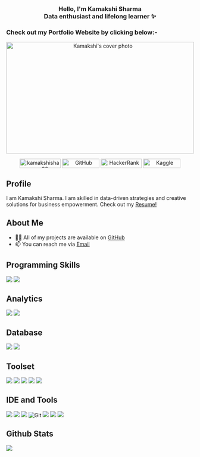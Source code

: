 <!--<div align="center">
  <img height="150" src="https://camo.githubusercontent.com/62da68eb62b1e5f175f7d1f0191dd89a653d7908feb22d37d4a0ab07365d6791/68747470733a2f2f6d656469612e67697068792e636f6d2f6d656469612f4d3967624264396e6244724f5475314d71782f67697068792e676966"  />
</div>-->
<h3 align="center">
  <p>
    Hello, I'm Kamakshi Sharma
  <br>
   Data enthusiast and lifelong learner ✨
  </p>
</h3>

### Check out my Portfolio Website by clicking below:-
<!-- Cover Photo-->
<!-- [![Rajat's cover photo](./rajat.gif)](https://rajat.dorik.io/) 
<!-- Cover Photo -->
<p align="center">
  <img src="https://raw.githubusercontent.com/kamakshii22/kamakshii22/main/mygif.gif" alt="Kamakshi's cover photo" width="100%" height="300" />
</p>

<!--Social Profiles-->
<p align="center">
  <a href="https://linkedin.com/in/kamakshisharma22" target="blank"><img align="center" src="https://camo.githubusercontent.com/591c02e8ff595d43e0b35b1b29aed639a7154b959cd8f8c854b9e176d885b094/68747470733a2f2f696d672e736869656c64732e696f2f62616467652f4c696e6b6564496e2d3030373742353f7374796c653d666f722d7468652d6261646765266c6f676f3d6c696e6b6564696e266c6f676f436f6c6f723d7768697465" alt="kamakshisharma22" height="25" width="110" /></a>
  <a href="https://github.com/kamakshii22" target="blank"><img align="center" src="https://camo.githubusercontent.com/e8608a6316b9d88ea49559b15837c90b1c14fb172ca6743b50150cd54f208e26/68747470733a2f2f696d672e736869656c64732e696f2f62616467652f4769744875622d3130303030303f7374796c653d666f722d7468652d6261646765266c6f676f3d676974687562266c6f676f436f6c6f723d7768697465" alt="GitHub" height="25" width="100" /></a>
  <a href="https://www.hackerrank.com/kamakshi22032002?hr_r=1" target="blank"><img align="center" src="https://camo.githubusercontent.com/7f903912e470cb82cb5a495f7c55dbb42d84af2c4a29c5fba2103a6eda9c206e/68747470733a2f2f696d672e736869656c64732e696f2f62616467652f2d4861636b657272616e6b2d3245433836363f7374796c653d666f722d7468652d6261646765266c6f676f3d4861636b657252616e6b266c6f676f436f6c6f723d7768697465" alt="HackerRank" height="25" width="110" /></a>
  <a href="https://www.kaggle.com/kamakshi022" target="blank"><img align="center" src="https://camo.githubusercontent.com/74f4165a70cf43b25e5e8df17a045426ddbf698b625a7c71c0a6412daa4eb011/68747470733a2f2f696d672e736869656c64732e696f2f62616467652f4b6167676c652d3033356137643f7374796c653d666f722d7468652d6261646765266c6f676f3d6b6167676c65266c6f676f436f6c6f723d7768697465" alt="Kaggle" height="25" width="100" /></a>
</p>

<!--
[![LinkedIn Badge](https://img.shields.io/badge/LinkedIn-0077B5?style=for-the-badge&logo=linkedin&logoColor=white)](https://www.linkedin.com/in/kamakshisharma22)
[![Github Badge](https://img.shields.io/badge/GitHub-100000?style=for-the-badge&logo=github&logoColor=white)](https://www.github.com/kamakshii22)
[![Hackerrank Badge](https://img.shields.io/badge/-Hackerrank-2EC866?style=for-the-badge&logo=HackerRank&logoColor=white)](https://www.hackerrank.com/kamakshi22032002?hr_r=1)
[![Kaggle](https://img.shields.io/badge/Kaggle-035a7d?style=for-the-badge&logo=kaggle&logoColor=white)](https://www.kaggle.com/kamakshi022) 
--> 

## Profile
I am Kamakshi Sharma. I am skilled in data-driven strategies and creative solutions for business empowerment. Check out my [Resume!](https://github.com/kamakshii22/Extra/blob/main/Kamakshi_Sharma.pdf)

## About Me
- 👨‍💻 All of my projects are available on [GitHub](https://github.com/kamakshii22)
- 📫 You can reach me via [ Email](mailto:kamakshi22032002@gmail.com)
  
## Programming Skills 
![](https://img.shields.io/badge/Python-FFD43B?style=for-the-badge&logo=python&logoColor=blue)
![](https://img.shields.io/badge/R-276DC3?style=for-the-badge&logo=r&logoColor=white)

## Analytics
![](https://img.shields.io/badge/Tableau-E97627?style=for-the-badge&logo=Tableau&logoColor=white)
![](https://img.shields.io/badge/PowerBI-F2C811?style=for-the-badge&logo=Power%20BI&logoColor=white)

## Database
![](https://img.shields.io/badge/MySQL-005C84?style=for-the-badge&logo=mysql&logoColor=white)
![](https://img.shields.io/badge/PostgreSQL-316192?style=for-the-badge&logo=postgresql&logoColor=white)

<!--## Libraries -->
## Toolset 
<!-- ![](https://img.shields.io/badge/MySQL-005C84?style=for-the-badge&logo=mysql&logoColor=white) -->
![](https://img.shields.io/badge/Numpy-777BB4?style=for-the-badge&logo=numpy&logoColor=white)
![](https://img.shields.io/badge/Pandas-2C2D72?style=for-the-badge&logo=pandas&logoColor=white)
![](https://img.shields.io/badge/scikit_learn-F7931E?style=for-the-badge&logo=scikit-learn&logoColor=white)
![](https://img.shields.io/badge/seaborn-4EAE4E?style=for-the-badge&logo=seaborn&logoColor=white)
![](https://img.shields.io/badge/matplotlib-377EB8?style=for-the-badge&logo=matplotlib&logoColor=white)

## IDE and Tools
![](https://img.shields.io/badge/Jupyter-F37626.svg?&style=for-the-badge&logo=Jupyter&logoColor=white)
![](https://img.shields.io/badge/Colab-F9AB00?style=for-the-badge&logo=googlecolab&color=525252)
![](https://img.shields.io/badge/RStudio-75AADB?style=for-the-badge&logo=RStudio&logoColor=white)
![Git](https://img.shields.io/badge/Git-F05032?style=for-the-badge&logo=git&logoColor=white)
![](https://img.shields.io/badge/Microsoft_Excel-217346?style=for-the-badge&logo=microsoft-excel&logoColor=white)
![](https://img.shields.io/badge/Microsoft_Word-2B579A?style=for-the-badge&logo=microsoft-word&logoColor=white)
![](https://img.shields.io/badge/Microsoft_PowerPoint-B7472A?style=for-the-badge&logo=microsoft-powerpoint&logoColor=white)

## Github Stats
![](http://github-profile-summary-cards.vercel.app/api/cards/profile-details?username=kamakshii22&theme=2077)
